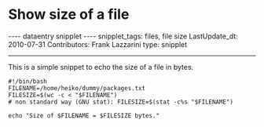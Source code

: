 # Show size of a file

---- dataentry snipplet ---- snipplet_tags: files, file size
LastUpdate_dt: 2010-07-31 Contributors: Frank Lazzarini type: snipplet

------------------------------------------------------------------------

This is a simple snippet to echo the size of a file in bytes.

    #!/bin/bash
    FILENAME=/home/heiko/dummy/packages.txt
    FILESIZE=$(wc -c < "$FILENAME")
    # non standard way (GNU stat): FILESIZE=$(stat -c%s "$FILENAME")

    echo "Size of $FILENAME = $FILESIZE bytes."
